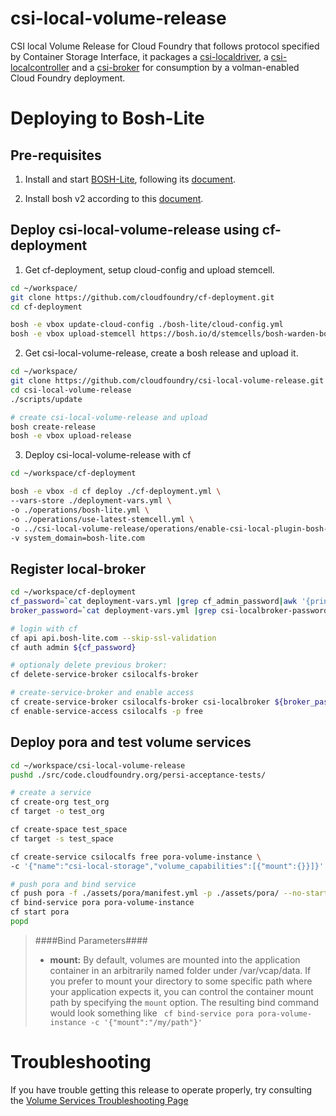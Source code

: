 # csi-local-volume-release
CSI local Volume Release for Cloud Foundry that follows protocol specified by Container Storage Interface, it packages a [csi-localdriver](https://github.com/cloudfoundry/local-node-plugin/tree/bd75d5f64c8ab6cd351d190451ecd2685df71ba), a [csi-localcontroller](https://github.com/cloudfoundry/local-controller-plugin/tree/f4d1f789816da1690f440b23444653b3ee9d3702) and a [csi-broker](https://github.com/cloudfoundry/csibroker) for consumption by a volman-enabled Cloud Foundry deployment.

# Deploying to Bosh-Lite

## Pre-requisites

1. Install and start [BOSH-Lite](https://github.com/cloudfoundry/bosh-lite), following its [document](https://bosh.io/docs/bosh-lite).

2. Install bosh v2 according to this [document](https://bosh.io/docs/cli-v2.html).

## Deploy csi-local-volume-release using cf-deployment

1. Get cf-deployment, setup cloud-config and upload stemcell.

```bash
cd ~/workspace/
git clone https://github.com/cloudfoundry/cf-deployment.git
cd cf-deployment

bosh -e vbox update-cloud-config ./bosh-lite/cloud-config.yml
bosh -e vbox upload-stemcell https://bosh.io/d/stemcells/bosh-warden-boshlite-ubuntu-trusty-go_agent
```

2. Get csi-local-volume-release, create a bosh release and upload it.

```bash
cd ~/workspace/
git clone https://github.com/cloudfoundry/csi-local-volume-release.git
cd csi-local-volume-release
./scripts/update

# create csi-local-volume-release and upload
bosh create-release
bosh -e vbox upload-release
```

3. Deploy csi-local-volume-release with cf

```bash
cd ~/workspace/cf-deployment

bosh -e vbox -d cf deploy ./cf-deployment.yml \
--vars-store ./deployment-vars.yml \
-o ./operations/bosh-lite.yml \
-o ./operations/use-latest-stemcell.yml \
-o ../csi-local-volume-release/operations/enable-csi-local-plugin-bosh-lite.yml \
-v system_domain=bosh-lite.com
```

## Register local-broker

```bash
cd ~/workspace/cf-deployment
cf_password=`cat deployment-vars.yml |grep cf_admin_password|awk '{print $2}'`
broker_password=`cat deployment-vars.yml |grep csi-localbroker-password|awk '{print $2}'`

# login with cf
cf api api.bosh-lite.com --skip-ssl-validation
cf auth admin ${cf_password}

# optionaly delete previous broker:
cf delete-service-broker csilocalfs-broker

# create-service-broker and enable access
cf create-service-broker csilocalfs-broker csi-localbroker ${broker_password} http://csi-localbroker.bosh-lite.com
cf enable-service-access csilocalfs -p free
```

## Deploy pora and test volume services

```bash
cd ~/workspace/csi-local-volume-release
pushd ./src/code.cloudfoundry.org/persi-acceptance-tests/

# create a service
cf create-org test_org
cf target -o test_org

cf create-space test_space
cf target -s test_space

cf create-service csilocalfs free pora-volume-instance \
-c '{"name":"csi-local-storage","volume_capabilities":[{"mount":{}}]}'

# push pora and bind service
cf push pora -f ./assets/pora/manifest.yml -p ./assets/pora/ --no-start
cf bind-service pora pora-volume-instance
cf start pora
popd
```

> ####Bind Parameters####
> * **mount:** By default, volumes are mounted into the application container in an arbitrarily named folder under /var/vcap/data.  If you prefer to mount your directory to some specific path where your application expects it, you can control the container mount path by specifying the `mount` option.  The resulting bind command would look something like 
> ``` cf bind-service pora pora-volume-instance -c '{"mount":"/my/path"}'```

# Troubleshooting
If you have trouble getting this release to operate properly, try consulting the [Volume Services Troubleshooting Page](https://github.com/cloudfoundry-incubator/volman/blob/master/TROUBLESHOOTING.md)
